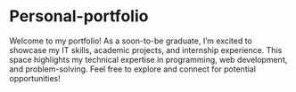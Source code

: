 # Personal-portfolio
Welcome to my portfolio! As a soon-to-be graduate, I’m excited to showcase my IT skills, academic projects, and internship experience. This space highlights my technical expertise in programming, web development, and problem-solving. Feel free to explore and connect for potential opportunities!
